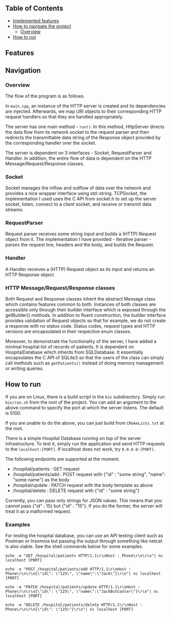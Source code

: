 ## Table of Contents
- [Implemented features](#features)
- [How to navigate the project](#navigation)
  - [Overview](#overview)
- [How to run](#how-to-run)

## Features

## Navigation
### Overview
The flow of the program is as follows.

In `main.cpp`, an instance of the HTTP server is created and its dependencies are injected. Afterwards, we map URI objects to their corresponding HTTP request handlers so that they are handled appropriately.

The server has one main method - `run()`.
In this method, HttpServer directs the data flow from its network socket to the request parser and then redirects the transmittable data string of the Response object provided by the corresponding handler over the socket.

The server is dependent on 3 interfaces - Socket, RequestParser and Handler.
In addition, the entire flow of data is dependent on the HTTP Message/Request/Response classes.

### Socket
Socket manages the inflow and outflow of data over the network and provides a nice wrapper interface using std::string. TCPSocket, the implementation I used uses the C API from socket.h to set up the server socket, listen, connect to a client socket, and receive or transmit data streams.

### RequestParser
Request parser receives some string input and builds a (HTTP) Request object from it. The implementation I have provided - Iterative parser - parses the request line, headers and the body, and builds the Request.

### Handler
A Handler receives a (HTTP) Request object as its input and returns an HTTP Response object.

### HTTP Message/Request/Response classes
Both Request and Response classes inherit the abstract Message class which contains features common to both. Instances of both classes are accessible only through their builder interface which is exposed through the getBuilder() methods. In addition to fluent construction, the builder interface provides validation of Request objects so that for example, we do not create a response with no status code.
Status codes, request types and HTTP versions are encapsulated in their respective enum classes.

Moreover, to demonstrate the functionality of the server, I have added a minimal hospital list of records of patients. It is dependent on HospitalDatabase which inherits from SQLDatabase. It essentially encapsulates the C API of SQLite3 so that the users of the class can simply call methods such as `getPatients()` instead of doing memory management or writing queries.

## How to run

If you are on Linux, there is a build script in the `bin` subdirectory.
Simply run `bin/run.sh` from the root of the project.
You can add an argument to the above command to specify the port at which the server listens. The default is 5100.

If you are unable to do the above, you can just build from `CMakeLists.txt` at the root.

There is a simple Hospital Database running on top of the server infrastructure. To test it, simply run the application and send HTTP requests to the `localhost:[PORT]`. If localhost does not work, try `0.0.0.0:[PORT]`.

The following endpoints are supported at the moment.
- /hospital/patients : GET request
- /hospital/patients/add : POST request with {"id" : "some string", "name": "some name"} as the body
- /hospital/update : PATCH request with the body template as above
- /hospital/delete : DELETE request with {"id" : "some string"}

Currently, you can pass only strings for JSON values. This means that you cannot pass {"id" : 15} but {"id" : "15"}. If you do the former, the server will treat it as a malformed request.

### Examples
For testing the hospital database, you can use an API testing client such as Postman or Insomnia but passing the output through something like netcat is also viable. See the shell commands below for some examples.

`echo -e "GET /hospital/patients HTTP/1.1\r\nHost : Phone\r\n\r\n"| nc localhost [PORT]`

`echo -e "POST /hospital/patients/add HTTP/1.1\r\nHost : Phone\r\n\r\n{\"id\": \"125\", \"name\":\"Jack\"}\r\n"| nc localhost [PORT]`

`echo -e "PATCH /hospital/patients/update HTTP/1.1\r\nHost : Phone\r\n\r\n{\"id\": \"125\", \"name\":\"JackButCooler\"}\r\n"| nc localhost [PORT]`

`echo -e "DELETE /hospital/patients/delete HTTP/1.1\r\nHost : Phone\r\n\r\n{\"id\": \"125\"}\r\n"| nc localhost [PORT]`


